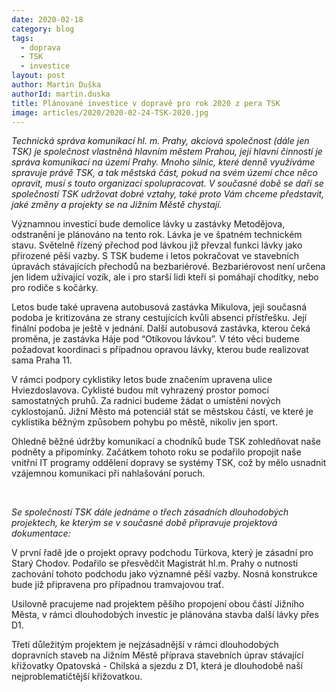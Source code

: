 ```yaml
---
date: 2020-02-18
category: blog
tags: 
  - doprava
  - TSK
  - investice
layout: post
author: Martin Duška
authorId: martin.duska
title: Plánované investice v dopravě pro rok 2020 z pera TSK
image: articles/2020/2020-02-24-TSK-2020.jpg
---
```


*Technická správa komunikací hl. m. Prahy, akciová společnost (dále jen TSK) je společnost vlastněná hlavním městem Prahou, její hlavní činností je správa komunikací na území Prahy. Mnoho silnic, které denně využíváme spravuje právě TSK, a tak městská část, pokud na svém území chce něco opravit, musí s touto organizací spolupracovat. V současné době se daří se společností TSK udržovat dobré vztahy, také proto Vám chceme představit, jaké změny a projekty se na Jižním Městě chystají.*

Významnou investicí bude demolice lávky u zastávky Metodějova, odstranění je plánováno na tento rok. Lávka je ve špatném technickém stavu. Světelně řízený přechod pod lávkou již převzal funkci lávky jako přirozené pěší vazby. S TSK budeme i letos pokračovat ve stavebních úpravách stávajících přechodů na bezbariérové. Bezbariérovost není určena jen lidem užívající vozík, ale i pro starší lidi kteří si pomáhají chodítky, nebo pro rodiče s kočárky. 

Letos bude také upravena autobusová zastávka Mikulova, její současná podoba je kritizována ze strany cestujících kvůli absenci přístřešku. Její finální podoba je ještě v jednání. Další autobusová zastávka, kterou čeká proměna, je zastávka Háje pod “Otíkovou lávkou”. V této věci budeme požadovat koordinaci s případnou opravou lávky, kterou bude realizovat sama Praha 11. 

V rámci podpory cyklistiky letos bude značením upravena ulice Hviezdoslavova. Cyklisté budou mít vyhrazený prostor pomocí samostatných pruhů. Za radnici budeme žádat o umístění nových cyklostojanů. Jižní Město má potenciál stát se městskou částí, ve které je cyklistika běžným způsobem pohybu po městě, nikoliv jen sport.

Ohledně běžné údržby komunikací a chodníků bude TSK zohledňovat naše podněty a připomínky. Začátkem tohoto roku se podařilo propojit naše vnitřní IT programy oddělení dopravy se systémy TSK, což by mělo usnadnit vzájemnou komunikaci při nahlašování poruch. 

<br>

*Se společností TSK dále jednáme o třech zásadních dlouhodobých projektech, ke kterým se v současné době připravuje projektová dokumentace:*

V první řadě jde o projekt opravy podchodu Türkova, který je zásadní pro Starý Chodov. Podařilo se přesvědčit Magistrát hl.m. Prahy o nutnosti zachování tohoto podchodu jako významné pěší vazby. Nosná konstrukce bude již připravena pro případnou tramvajovou trať. 

Usilovně pracujeme nad projektem pěšího propojení obou částí Jižního Města, v rámci dlouhodobých investic je plánována stavba další lávky přes D1.

Třetí důležitým projektem je nejzásadnější v rámci dlouhodobých dopravních staveb na Jižním Městě příprava stavebních úprav stávající křižovatky Opatovská - Chilská a sjezdu z D1, která je dlouhodobě naší nejproblematičtější křižovatkou. 
